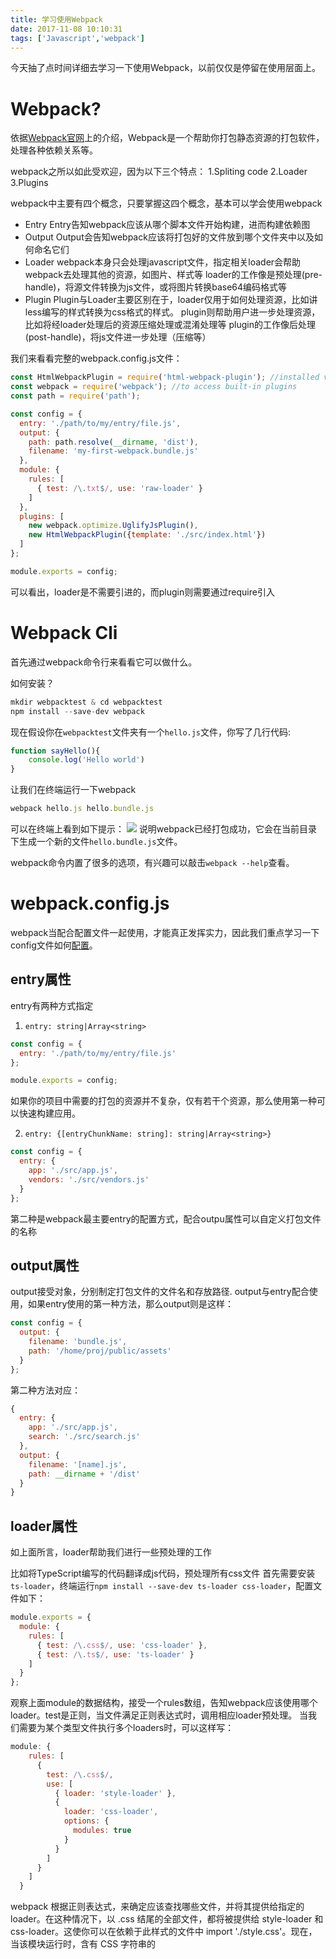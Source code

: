 ```yaml
---
title: 学习使用Webpack
date: 2017-11-08 10:10:31
tags: ['Javascript','webpack']
---
```


今天抽了点时间详细去学习一下使用Webpack，以前仅仅是停留在使用层面上。

# Webpack?
依据[Webpack官网](https://webpack.js.org/)上的介绍，Webpack是一个帮助你打包静态资源的打包软件，处理各种依赖关系等。

webpack之所以如此受欢迎，因为以下三个特点：
1.Spliting code
2.Loader
3.Plugins

webpack中主要有四个概念，只要掌握这四个概念，基本可以学会使用webpack
* Entry
Entry告知webpack应该从哪个脚本文件开始构建，进而构建依赖图
* Output
Output会告知webpack应该将打包好的文件放到哪个文件夹中以及如何命名它们
* Loader
webpack本身只会处理javascript文件，指定相关loader会帮助webpack去处理其他的资源，如图片、样式等
loader的工作像是预处理(pre-handle)，将源文件转换为js文件，或将图片转换base64编码格式等
* Plugin
Plugin与Loader主要区别在于，loader仅用于如何处理资源，比如讲less编写的样式转换为css格式的样式。
plugin则帮助用户进一步处理资源，比如将经loader处理后的资源压缩处理或混淆处理等
plugin的工作像后处理(post-handle)，将js文件进一步处理（压缩等）

我们来看看完整的webpack.config.js文件：
```js
const HtmlWebpackPlugin = require('html-webpack-plugin'); //installed via npm
const webpack = require('webpack'); //to access built-in plugins
const path = require('path');

const config = {
  entry: './path/to/my/entry/file.js',
  output: {
    path: path.resolve(__dirname, 'dist'),
    filename: 'my-first-webpack.bundle.js'
  },
  module: {
    rules: [
      { test: /\.txt$/, use: 'raw-loader' }
    ]
  },
  plugins: [
    new webpack.optimize.UglifyJsPlugin(),
    new HtmlWebpackPlugin({template: './src/index.html'})
  ]
};

module.exports = config;
```
可以看出，loader是不需要引进的，而plugin则需要通过require引入

# Webpack Cli
首先通过webpack命令行来看看它可以做什么。

如何安装？
```js
mkdir webpacktest & cd webpacktest
npm install --save-dev webpack
```

现在假设你在`webpacktest`文件夹有一个`hello.js`文件，你写了几行代码:
```js
function sayHello(){
    console.log('Hello world')
}
```
让我们在终端运行一下webpack
```js
webpack hello.js hello.bundle.js
```
可以在终端上看到如下提示：
![](/img/WX20171108-150828@2x.png)
说明webpack已经打包成功，它会在当前目录下生成一个新的文件`hello.bundle.js`文件。

webpack命令内置了很多的选项，有兴趣可以敲击`webpack --help`查看。

# webpack.config.js
webpack当配合配置文件一起使用，才能真正发挥实力，因此我们重点学习一下config文件如何[配置](https://webpack.js.org/configuration/)。

## entry属性
entry有两种方式指定
1. `entry: string|Array<string>`
```js
const config = {
  entry: './path/to/my/entry/file.js'
};

module.exports = config;
```
如果你的项目中需要的打包的资源并不复杂，仅有若干个资源，那么使用第一种可以快速构建应用。

2. `entry: {[entryChunkName: string]: string|Array<string>}`
```js
const config = {
  entry: {
    app: './src/app.js',
    vendors: './src/vendors.js'
  }
};
```
第二种是webpack最主要entry的配置方式，配合outpu属性可以自定义打包文件的名称

## output属性
output接受对象，分别制定打包文件的文件名和存放路径.
output与entry配合使用，如果entry使用的第一种方法，那么output则是这样：
```js
const config = {
  output: {
    filename: 'bundle.js',
    path: '/home/proj/public/assets'
  }
};
```
第二种方法对应：
```js
{
  entry: {
    app: './src/app.js',
    search: './src/search.js'
  },
  output: {
    filename: '[name].js',
    path: __dirname + '/dist'
  }
}
```


## loader属性
如上面所言，loader帮助我们进行一些预处理的工作

比如将TypeScript编写的代码翻译成js代码，预处理所有css文件
首先需要安装`ts-loader`，终端运行`npm install --save-dev ts-loader css-loader`，配置文件如下：
```js
module.exports = {
  module: {
    rules: [
      { test: /\.css$/, use: 'css-loader' },
      { test: /\.ts$/, use: 'ts-loader' }
    ]
  }
};
```
观察上面module的数据结构，接受一个rules数组，告知webpack应该使用哪个loader。test是正则，当文件满足正则表达式时，调用相应loader预处理。
当我们需要为某个类型文件执行多个loaders时，可以这样写：
```js
module: {
    rules: [
      {
        test: /\.css$/,
        use: [
          { loader: 'style-loader' },
          {
            loader: 'css-loader',
            options: {
              modules: true
            }
          }
        ]
      }
    ]
  }
```
webpack 根据正则表达式，来确定应该查找哪些文件，并将其提供给指定的 loader。在这种情况下，以 .css 结尾的全部文件，都将被提供给 style-loader 和 css-loader。这使你可以在依赖于此样式的文件中 import './style.css'。现在，当该模块运行时，含有 CSS 字符串的 <style> 标签，将被插入到 html 文件的 <head> 中。

更多loader的配置方式，可以查看[这里](https://webpack.js.org/concepts/loaders/#using-loaders)

看一个简单的例子
我们的代码是用ES6写的，但代码运行在ES5环境中，因此需要将ES6语法的代码翻译为ES5，我们需要`babel-loader`的帮助。
填写配置文件：
```js
const path = require('path')

module.exports = {
    entry: './src/js/main.js',
    output:{
        filename: 'bundle.js',
        path: path.resolve(__dirname, 'dist')
    },
    module: {
        rules:[
            {
                test: /\.js$/,
                use: {
                    loader: 'babel-loader',
                    options:{
                        presets: ['es2015']
                    }
                }
            }
        ]
    }
}
```
上面代码中，我们配置了babel的presets为`es2015`，我们需要安装一些插件：
```bash
npm install babel-core babel-loader babel-preset-es2015
```
如果不希望在配置文件中填写options，也可以在根目录下新建一个`.babelrc`文件，内容如下：
```js
{
  "presets": [
    "es2015"
  ]
}
```
更多关于babel的用法，可以访问它的[官网](https://babeljs.io/)

## plugin属性
plugin的角色更多是后处理，帮助用户进一步操作预处理后的文件。
plugin是构造函数，因此使用的时候需要我们去实例化它：
```js
const HtmlWebpackPlugin = require('html-webpack-plugin'); //installed via npm
const webpack = require('webpack'); //to access built-in plugins
const path = require('path');

const config = {
  entry: './path/to/my/entry/file.js',
  output: {
    filename: 'my-first-webpack.bundle.js',
    path: path.resolve(__dirname, 'dist')
  },
  module: {
    rules: [
      {
        test: /\.(js|jsx)$/,
        use: 'babel-loader'
      }
    ]
  },
  plugins: [
    new webpack.optimize.UglifyJsPlugin(),
    new HtmlWebpackPlugin({template: './src/index.html'})
  ]
};

module.exports = config;
```


由于webpack.config.js本身是一个可引入的脚本，因此它本身用什么语言编写无关紧要，即可以用TypeScript或CoffeeScript编写，只要能正确被webpack识别即可。


## 常用的Plugin
html-webpack-plugin
clean-webpack-plugin
webpack-dev-server
webpack-dev-middleware
webpack-hot-middleware
uglifyjs-webpack-plugin
